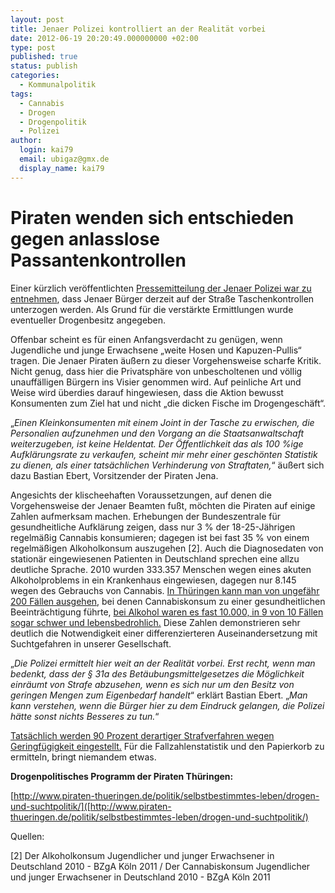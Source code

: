 ```yaml
---
layout: post
title: Jenaer Polizei kontrolliert an der Realität vorbei
date: 2012-06-19 20:20:49.000000000 +02:00
type: post
published: true
status: publish
categories:
  - Kommunalpolitik
tags:
  - Cannabis
  - Drogen
  - Drogenpolitik
  - Polizei
author: 
  login: kai79
  email: ubigaz@gmx.de
  display_name: kai79
---
```

Piraten wenden sich entschieden gegen anlasslose Passantenkontrollen
====================================================================
Einer kürzlich veröffentlichten [Pressemitteilung der Jenaer Polizei war zu entnehmen][1], dass Jenaer Bürger derzeit auf der Straße Taschenkontrollen unterzogen werden. Als Grund für die verstärkte Ermittlungen wurde eventueller Drogenbesitz angegeben.

Offenbar scheint es für einen Anfangsverdacht zu genügen, wenn Jugendliche und junge Erwachsene „weite Hosen und Kapuzen-Pullis“ tragen. Die Jenaer Piraten äußern zu dieser Vorgehensweise scharfe Kritik. Nicht genug, dass hier die Privatsphäre von unbescholtenen und völlig unauffälligen Bürgern ins Visier genommen wird. Auf peinliche Art und Weise wird überdies darauf hingewiesen, dass die Aktion bewusst Konsumenten zum Ziel hat und nicht „die dicken Fische im Drogengeschäft“.

„_Einen Kleinkonsumenten mit einem Joint in der Tasche zu erwischen, die Personalien aufzunehmen und den Vorgang an die Staatsanwaltschaft weiterzugeben, ist keine Heldentat. Der Öffentlichkeit das als 100 %ige Aufklärungsrate zu verkaufen, scheint mir mehr einer geschönten Statistik zu dienen, als einer tatsächlichen Verhinderung von Straftaten,_“ äußert sich dazu Bastian Ebert, Vorsitzender der Piraten Jena.

Angesichts der klischeehaften Voraussetzungen, auf denen die Vorgehensweise der Jenaer Beamten fußt, möchten die Piraten auf einige Zahlen aufmerksam machen. Erhebungen der Bundeszentrale für gesundheitliche Aufklärung zeigen, dass nur 3 % der 18-25-Jährigen regelmäßig Cannabis konsumieren; dagegen ist bei fast 35 % von einem regelmäßigen Alkoholkonsum auszugehen \[2\]. Auch die Diagnosedaten von stationär eingewiesenen Patienten in Deutschland sprechen eine allzu deutliche Sprache. 2010 wurden 333.357 Menschen wegen eines akuten Alkoholproblems in ein Krankenhaus eingewiesen, dagegen nur 8.145 wegen des Gebrauchs von Cannabis. [In Thüringen kann man von ungefähr 200 Fällen ausgehen][3], bei denen Cannabiskonsum zu einer gesundheitlichen Beeinträchtigung führte, [bei Alkohol waren es fast 10.000, in 9 von 10 Fällen sogar schwer und lebensbedrohlich.][4] Diese Zahlen demonstrieren sehr deutlich die Notwendigkeit einer differenzierteren Auseinandersetzung mit Suchtgefahren in unserer Gesellschaft.

„_Die Polizei ermittelt hier weit an der Realität vorbei. Erst recht, wenn man bedenkt, dass der § 31a des Betäubungsmittelgesetzes die Möglichkeit einräumt von Strafe abzusehen, wenn es sich nur um den Besitz von geringen Mengen zum Eigenbedarf handelt_“ erklärt Bastian Ebert. „_Man kann verstehen, wenn die Bürger hier zu dem Eindruck gelangen, die Polizei hätte sonst nichts Besseres zu tun._“

[Tatsächlich werden 90 Prozent derartiger Strafverfahren wegen Geringfügigkeit eingestellt.][5] Für die Fallzahlenstatistik und den Papierkorb zu ermitteln, bringt niemandem etwas.

**Drogenpolitisches Programm der Piraten Thüringen:**

[http://www.piraten-thueringen.de/politik/selbstbestimmtes-leben/drogen-und-suchtpolitik/]([http://www.piraten-thueringen.de/politik/selbstbestimmtes-leben/drogen-und-suchtpolitik/)

Quellen:

[1]: http://www.otz.de/startseite/detail/-/specific/Z81C6EK540537
[3]: https://www.destatis.de/DE/Publikationen/Thematisch/Gesundheit/Krankenhaeuser/DiagnosedatenKrankenhaus.html
[4]: http://www.tls.thueringen.de/datenbank/TabAnzeige.asp?tabelle=ld001535
[5]: http://www.gruene-hilfe.de/2012/06/05/1119/

[2] Der Alkoholkonsum Jugendlicher und junger Erwachsener in Deutschland 2010 - BZgA Köln 2011 / Der Cannabiskonsum Jugendlicher und junger Erwachsener in Deutschland 2010 - BZgA Köln 2011

